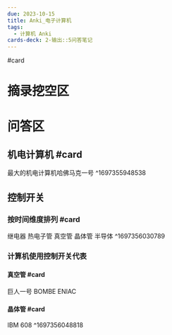 ```yaml
---
due: 2023-10-15
title: Anki_电子计算机
tags:
  - 计算机 Anki
cards-deck: 2-输出::5问答笔记
---
```


#card


# 摘录挖空区







# 问答区 

## 机电计算机 #card 
最大的机电计算机哈佛马克一号
^1697355948538
## 控制开关 
### 按时间维度排列 #card 
继电器
热电子管
真空管
晶体管
半导体
^1697356030789

### 计算机使用控制开关代表 
#### 真空管 #card  
巨人一号
BOMBE
ENIAC
#### 晶体管 #card 
IBM 608
^1697356048818






